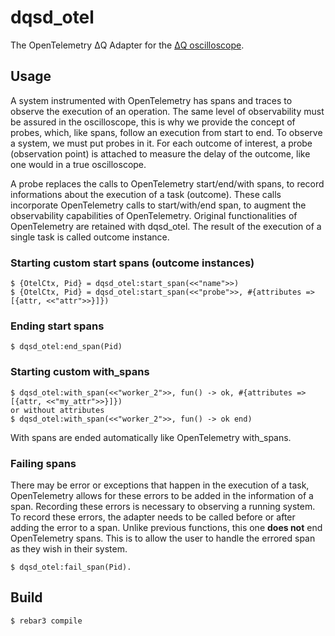 dqsd_otel
=====
The OpenTelemetry ΔQ Adapter for the [ΔQ oscilloscope](https://github.com/fnieri/DeltaQOscilloscope).

## Usage
A system instrumented with OpenTelemetry has spans and traces to observe the execution of an operation. The same level of observability must be assured in the oscilloscope, this is why we provide the concept of probes, which, like spans, follow an execution from start to end.
To observe a system, we must put probes in it. For each outcome of interest, a probe (observation point) is attached to measure the delay of the outcome, like one would in
a true oscilloscope.

A probe replaces the calls to OpenTelemetry start/end/with spans, to record informations about the execution of a task (outcome). These calls incorporate OpenTelemetry calls to start/with/end span, to augment the observability capabilities of OpenTelemetry.
Original functionalities of OpenTelemetry are retained with dqsd_otel. The result of the execution of a single task is called outcome instance.

### Starting custom start spans (outcome instances)

    $ {OtelCtx, Pid} = dqsd_otel:start_span(<<"name">>)
    $ {OtelCtx, Pid} = dqsd_otel:start_span(<<"probe">>, #{attributes =>[{attr, <<"attr">>}]})

### Ending start spans 
    $ dqsd_otel:end_span(Pid)
    
### Starting custom with_spans 
    $ dqsd_otel:with_span(<<"worker_2">>, fun() -> ok, #{attributes => [{attr, <<"my_attr">>}]})
    or without attributes
    $ dqsd_otel:with_span(<<"worker_2">>, fun() -> ok end)

With spans are ended automatically like OpenTelemetry with_spans.

### Failing spans
There may be error or exceptions that happen in the execution of a task, OpenTelemetry allows for these errors to be added in the information of a span. Recording these errors is necessary to observing a running system. To record these errors, the adapter needs to be called before or after adding the error to a span. 
Unlike previous functions, this one **does not** end OpenTelemetry spans. This is to allow the user to handle the errored span as they wish in their system.   

    $ dqsd_otel:fail_span(Pid).

Build
-----
    $ rebar3 compile
